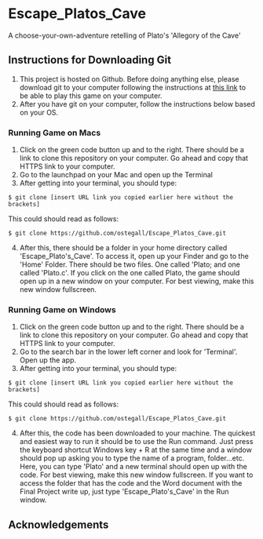 # Escape_Platos_Cave
A choose-your-own-adventure retelling of Plato's 'Allegory of the Cave'

## Instructions for Downloading Git
1. This project is hosted on Github. Before doing anything else, please download git to your computer following the instructions at [this link](https://github.com/git-guides/install-git) to be able to play this game on your computer.
2. After you have git on your computer, follow the instructions below based on your OS.

### Running Game on Macs
1. Click on the green code button up and to the right. There should be a link to clone this repository on your computer. Go ahead and copy that HTTPS link to your computer.
2. Go to the launchpad on your Mac and open up the Terminal
3. After getting into your terminal, you should type:

```
$ git clone [insert URL link you copied earlier here without the brackets]
```

This could should read as follows:
```
$ git clone https://github.com/ostegall/Escape_Platos_Cave.git
```

4. After this, there should be a folder in your home directory called 'Escape_Plato's_Cave'. To access it, open up your Finder and go to the 'Home' Folder. There should be two files. One called 'Plato; and one called 'Plato.c'. If you click on the one called Plato, the game should open up in a new window on your computer. For best viewing, make this new window fullscreen.

### Running Game on Windows
1. Click on the green code button up and to the right. There should be a link to clone this repository on your computer. Go ahead and copy that HTTPS link to your computer.
2. Go to the search bar in the lower left corner and look for 'Terminal'. Open up the app.
3. After getting into your terminal, you should type:

```
$ git clone [insert URL link you copied earlier here without the brackets]
```

This could should read as follows:
```
$ git clone https://github.com/ostegall/Escape_Platos_Cave.git
```
4. After this, the code has been downloaded to your machine. The quickest and easiest way to run it should be to use the Run command. Just press the keyboard shortcut Windows key + R at the same time and a window should pop up asking you to type the name of a program, folder...etc. Here, you can type 'Plato' and a new terminal should open up with the code. For best viewing, make this new window fullscreen. If you want to access the folder that has the code and the Word document with the Final Project write up, just type 'Escape_Plato's_Cave' in the Run window.

## Acknowledgements
